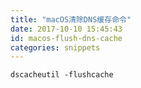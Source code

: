 ```yaml
---
title: "macOS清除DNS缓存命令"
date: 2017-10-10 15:45:43
id: macos-flush-dns-cache
categories: snippets
---
```


```bash
dscacheutil -flushcache
```